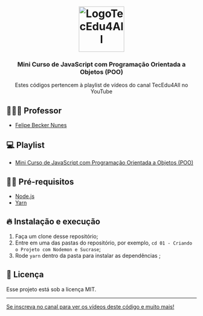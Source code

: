<h1 align="center">
  <img alt="LogoTecEdu4All" src="http://materiaisaulas.tecedu4all.com.br/canal/logo.png" width="120px" />
</h1>

<h3 align="center">
  Mini Curso de JavaScript com Programação Orientada a Objetos (POO)
</h3>

<p align="center">Estes códigos pertencem à playlist de vídeos do canal TecEdu4All no YouTube</p> 


## 👨🏼‍💻 Professor

- [Felipe Becker Nunes](https://github.com/nunesfb)

## 💻 Playlist

- [Mini Curso de JavaScript com Programação Orientada a Objetos (POO)](https://www.youtube.com/playlist?list=PL2hDwB8DzXGPLRgUFggWskMJApzdojsL0)

## ✋🏻 Pré-requisitos

- [Node.js](https://nodejs.org/en/)
- [Yarn](https://classic.yarnpkg.com/lang/en/)

## 🔥 Instalação e execução

1. Faça um clone desse repositório;
2. Entre em uma das pastas do repositório, por exemplo, `cd 01 - Criando o Projeto com Nodemon e Sucrase`;
3. Rode `yarn` dentro da pasta para instalar as dependências ;

## 📝 Licença

Esse projeto está sob a licença MIT. 

---

[Se inscreva no canal para ver os vídeos deste código e muito mais!](https://www.youtube.com/channel/UClIDejJoLMKCfXKEyi5ZTWQ)


